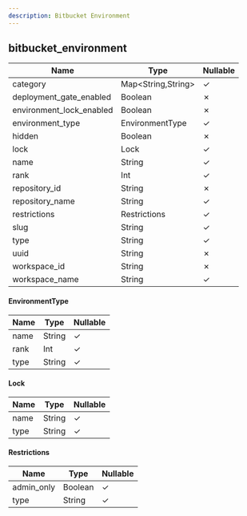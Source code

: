 ```yaml
---
description: Bitbucket Environment
---
```

bitbucket_environment
---------------------

| **Name**                 | **Type**           | **Nullable** |
| ------------------------ | ------------------ | ------------ |
| category                 | Map<String,String> | &check;      |
| deployment_gate_enabled  | Boolean            | &cross;      |
| environment_lock_enabled | Boolean            | &cross;      |
| environment_type         | EnvironmentType    | &check;      |
| hidden                   | Boolean            | &cross;      |
| lock                     | Lock               | &check;      |
| name                     | String             | &check;      |
| rank                     | Int                | &check;      |
| repository_id            | String             | &cross;      |
| repository_name          | String             | &check;      |
| restrictions             | Restrictions       | &check;      |
| slug                     | String             | &check;      |
| type                     | String             | &check;      |
| uuid                     | String             | &cross;      |
| workspace_id             | String             | &cross;      |
| workspace_name           | String             | &check;      |

#### EnvironmentType
| **Name** | **Type** | **Nullable** |
| -------- | -------- | ------------ |
| name     | String   | &check;      |
| rank     | Int      | &check;      |
| type     | String   | &check;      |

#### Lock
| **Name** | **Type** | **Nullable** |
| -------- | -------- | ------------ |
| name     | String   | &check;      |
| type     | String   | &check;      |

#### Restrictions
| **Name**   | **Type** | **Nullable** |
| ---------- | -------- | ------------ |
| admin_only | Boolean  | &check;      |
| type       | String   | &check;      |
